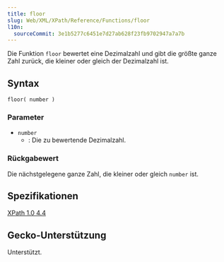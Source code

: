 ```yaml
---
title: floor
slug: Web/XML/XPath/Reference/Functions/floor
l10n:
  sourceCommit: 3e1b5277c6451e7d27ab628f23fb9702947a7a7b
---
```


Die Funktion `floor` bewertet eine Dezimalzahl und gibt die größte ganze Zahl zurück, die kleiner oder gleich der Dezimalzahl ist.

## Syntax

```plain
floor( number )
```

### Parameter

- `number`
  - : Die zu bewertende Dezimalzahl.

### Rückgabewert

Die nächstgelegene ganze Zahl, die kleiner oder gleich `number` ist.

## Spezifikationen

[XPath 1.0 4.4](https://www.w3.org/TR/1999/REC-xpath-19991116/#function-floor)

## Gecko-Unterstützung

Unterstützt.
